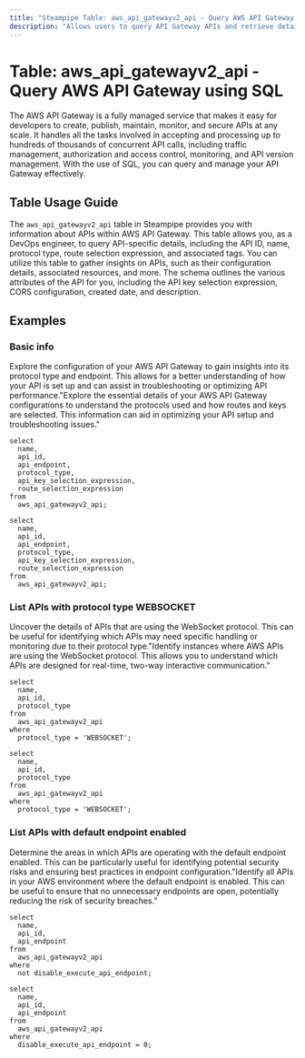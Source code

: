 ```yaml
---
title: "Steampipe Table: aws_api_gatewayv2_api - Query AWS API Gateway using SQL"
description: "Allows users to query API Gateway APIs and retrieve detailed information about each API, including its ID, name, protocol type, and more."
---
```


# Table: aws_api_gatewayv2_api - Query AWS API Gateway using SQL

The AWS API Gateway is a fully managed service that makes it easy for developers to create, publish, maintain, monitor, and secure APIs at any scale. It handles all the tasks involved in accepting and processing up to hundreds of thousands of concurrent API calls, including traffic management, authorization and access control, monitoring, and API version management. With the use of SQL, you can query and manage your API Gateway effectively.

## Table Usage Guide

The `aws_api_gatewayv2_api` table in Steampipe provides you with information about APIs within AWS API Gateway. This table allows you, as a DevOps engineer, to query API-specific details, including the API ID, name, protocol type, route selection expression, and associated tags. You can utilize this table to gather insights on APIs, such as their configuration details, associated resources, and more. The schema outlines the various attributes of the API for you, including the API key selection expression, CORS configuration, created date, and description.

## Examples

### Basic info
Explore the configuration of your AWS API Gateway to gain insights into its protocol type and endpoint. This allows for a better understanding of how your API is set up and can assist in troubleshooting or optimizing API performance."Explore the essential details of your AWS API Gateway configurations to understand the protocols used and how routes and keys are selected. This information can aid in optimizing your API setup and troubleshooting issues."


```sql+postgres
select
  name,
  api_id,
  api_endpoint,
  protocol_type,
  api_key_selection_expression,
  route_selection_expression
from
  aws_api_gatewayv2_api;
```

```sql+sqlite
select
  name,
  api_id,
  api_endpoint,
  protocol_type,
  api_key_selection_expression,
  route_selection_expression
from
  aws_api_gatewayv2_api;
```

### List APIs with protocol type WEBSOCKET
Uncover the details of APIs that are using the WebSocket protocol. This can be useful for identifying which APIs may need specific handling or monitoring due to their protocol type."Identify instances where AWS APIs are using the WebSocket protocol. This allows you to understand which APIs are designed for real-time, two-way interactive communication."

```sql+postgres
select
  name,
  api_id,
  protocol_type
from
  aws_api_gatewayv2_api
where
  protocol_type = 'WEBSOCKET';
```

```sql+sqlite
select
  name,
  api_id,
  protocol_type
from
  aws_api_gatewayv2_api
where
  protocol_type = 'WEBSOCKET';
```

### List APIs with default endpoint enabled
Determine the areas in which APIs are operating with the default endpoint enabled. This can be particularly useful for identifying potential security risks and ensuring best practices in endpoint configuration."Identify all APIs in your AWS environment where the default endpoint is enabled. This can be useful to ensure that no unnecessary endpoints are open, potentially reducing the risk of security breaches."


```sql+postgres
select
  name,
  api_id,
  api_endpoint
from
  aws_api_gatewayv2_api
where
  not disable_execute_api_endpoint;
```

```sql+sqlite
select
  name,
  api_id,
  api_endpoint
from
  aws_api_gatewayv2_api
where
  disable_execute_api_endpoint = 0;
```